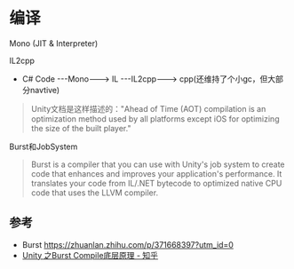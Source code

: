 # 编译

Mono (JIT & Interpreter)


IL2cpp
- C# Code ---Mono---> IL ---IL2cpp---> cpp(还维持了个小gc，但大部分navtive) 
> Unity文档是这样描述的："Ahead of Time (AOT) compilation is an optimization method used by all platforms except iOS for optimizing the size of the built player."

Burst和JobSystem
> Burst is a compiler that you can use with Unity's job system to create code that enhances and improves your application's performance. It translates your code from IL/.NET bytecode to optimized native CPU code that uses the LLVM compiler.

## 参考
- Burst https://zhuanlan.zhihu.com/p/371668397?utm_id=0
- [Unity 之Burst Compile底层原理 - 知乎](https://zhuanlan.zhihu.com/p/623274986)